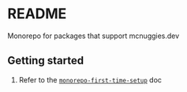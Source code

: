 # README

Monorepo for packages that support mcnuggies.dev

## Getting started

1. Refer to the [`monorepo-first-time-setup`](docs/guides/00_monorepo-first-time-setup.md) doc

